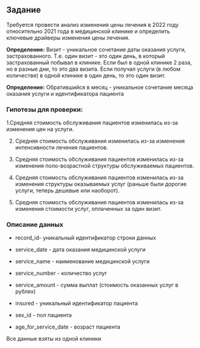 ## Задание

Требуется провести анализ изменения цены лечения в 2022 году относительно 2021 года в медицинской клинике и определить ключевые драйверы изменения цены лечения.

**Определение:** Визит - уникальное сочетание даты оказания услуги, застрахованного. Т.е. один визит - это один день, в который застрахованный побывал в клинике. Если был в одной клинике 2 раза, но в разные дни, то это два визита. Если получал услуги (в любом количестве) в одной клинике в один день, то это один визит.

**Определение:** Обратившийся в месяц - уникальное сочетание месяца оказания услуги и идентификатора пациента

### Гипотезы для проверки:

1.Средняя стоимость обслуживания пациентов изменилась из-за изменения цен на услуги.

2. Средняя стоимость обслуживания изменилась из-за изменения интенсивности лечения пациентов.

3. Средняя стоимость обслуживания пациентов изменилась из-за изменения поло-возрастной структуры обслуживаемых пациентов.

4. Средняя стоимость обслуживания пациентов изменилась из-за изменения структуры оказываемых услуг (раньше были дорогие услуги, теперь дешевые или наоборот).

6. Средняя стоимость обслуживания пациентов изменилась из-за изменения стоимости услуг, оплаченных за один визит.

### Описание данных

- record_id- уникальный идентификатор строки данных
- service_date - дата оказания медицинской услуги
- service_name - наименование медицинской услуги

- service_number - количество услуг

- service_amount - сумма выплат (стоимость оказанных услуг в рублях)

- insured - уникальный идентификатор пациента

- sex_id - пол пациента

- age_for_service_date - возраст пациента

Все данные взяты из одной клиники
